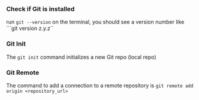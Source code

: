 ### Check if Git is installed

run ``git --version`` on the terminal, you should see a version number like ```git version z.y.z``

### Git Init

The ``git init`` command initializes a new Git repo (local repo)

### Git Remote

The command to add a connection to a remote repository is ``git remote add origin <repository_url>``
